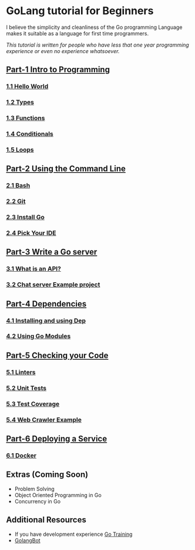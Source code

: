 # GoLang tutorial for Beginners
I believe the simplicity and cleanliness of the Go programming Language makes it suitable as a language for first time programmers. 

_This tutorial is written for people who have less that one year programming experience or even no experience whatsoever._

## [Part-1 Intro to Programming](/part_1/intro_to_programming.md)

### [1.1 Hello World](/part_1/1.1_hello_world.md)
### [1.2 Types](/part_1/1.2_types.md)
### [1.3 Functions](/part_1/1.3_functions.md)
### [1.4 Conditionals](/part_1/1.4_conditionals.md)
### [1.5 Loops](/part_1/1.5_loops.md)

## [Part-2 Using the Command Line](/part_2/using_command_line.md)

### [2.1 Bash](/part_2/2.1_Bash.md)
### [2.2 Git](/part_2/2.2_git.md)
### [2.3 Install Go](/part_2/2.3_installing_go.md)
### [2.4 Pick Your IDE](/part_2/2.4_pick_your_IDE.md)

## [Part-3 Write a Go server](/part_3/write_a_go_server.md)

### [3.1 What is an API?](/part_3/3.1_api.md)
### [3.2 Chat server Example project](/part_3/chat_server_example.md)

## [Part-4 Dependencies](/part_4/dependencies.md)

### [4.1 Installing and using Dep](/part_4/4.1installing_and_using_dep.md)
### [4.2 Using Go Modules](/part_4/4.2using_go_modules.md)

## [Part-5 Checking your Code](/part_5/checking_your_code.md)

### [5.1 Linters](part_5/5.1linters.md)
### [5.2 Unit Tests](part_5/5.2_unit_tests.md)
### [5.3 Test Coverage](part_5/5.3_test_coverage.md)
### [5.4 Web Crawler Example](part_5/5.4_web_crawler_example.md)

## [Part-6 Deploying a Service](part_6/deploying_a_service.md)

### [6.1 Docker](6.1_docker.md)

## Extras (Coming Soon)
* Problem Solving
* Object Oriented Programming in Go
* Concurrency in Go 

## Additional Resources
- If you have development experience [Go Training](http://gotraining.xyz/gotraining.slide)
- [GolangBot](https://golangbot.com/learn-golang-series/)
